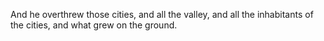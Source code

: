 And he overthrew those cities, and all the valley, and all the inhabitants of the cities, and what grew on the ground.
